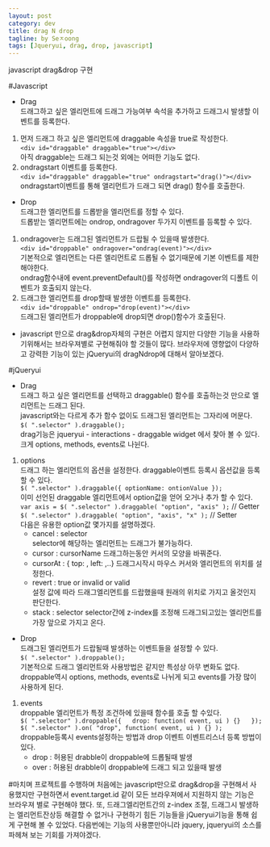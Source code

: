 ```yaml
---
layout: post
category: dev
title: drag N drop
tagline: by Seㅈoong
tags: [Jqueryui, drag, drop, javascript]
---
```

javascript drag&drop 구현 

<!--more-->

#Javascript

- Drag  
드래그하고 싶은 엘리먼트에 드래그 가능여부 속석을 추가하고 드래그시 발생할 이벤트를 등록한다.  
1. 먼저 드래그 하고 싶은 엘리먼트에 draggable 속성을 true로 작성한다.   
`<div id="draggable" draggable="true"></div>`  
아직 draggable는 드래그 되는것 외에는 어떠한 기능도 없다.
2. ondragstart 이벤트를 등록한다.  
`<div id="draggable" draggable="true" ondragstart="drag()"></div>`  
ondragstart이벤트를 통해 앨리먼트가 드래그 되면 drag() 함수를 호출한다.  

- Drop  
드래그한 엘리먼트를 드롭받을 엘리먼트를 정할 수 있다.  
드롭받는 엘리먼트에는 ondrop, ondragover 두가지 이벤트를 등록할 수 있다.  
1. ondragover는 드래그된 엘리먼트가 드랍될 수 있을때 발생한다.  
`<div id="droppable" ondragover="ondrag(event)"></div>`  
기본적으로 엘리먼트는 다른 엘리먼트로 드롭될 수 없기때문에 기본 이벤트를 제한해야한다.  
ondrag함수내에 event.preventDefault()를 작성하면 ondragover의 디폴트 이벤트가 호출되지 않는다.  
2. 드래그한 엘리먼트를 drop할때 발생한 이벤트를 등록한다.  
`<div id="droppable" ondrop="drop(event)"></div>`  
드래그된 엘리먼트가 droppable에 drop되면 drop()함수가 호출된다.  
  
* javascript 만으로 drag&drop자체의 구현은 어렵지 않지만 다양한 기능을 사용하기위해서는 브라우져별로 구현해줘야 할 것들이 많다. 브라우저에 영향없이 다양하고 강력한 기능이 있는 jQueryui의 dragNdrop에 대해서 알아보겠다.

#jQueryui

- Drag  
드래그 하고 싶은 엘리먼트를 선택하고 draggable() 함수를 호출하는것 만으로 엘리먼트는 드래그 된다.  
javascript와는 다르게 추가 함수 없이도 드래그된 엘리먼트는 그자리에 머문다.  
`$( ".selector" ).draggable();`  
drag기능은 jqueryui - interactions - draggable widget 에서 찾아 볼 수 있다.  
크게 options, methods, events로 나뉜다.  
1. options  
드래그 하는 엘리먼트의 옵션을 설정한다.
draggable이벤트 등록시 옵션값을 등록할 수 있다.  
`$( ".selector" ).draggable({ optionName: ontionValue });`  
이미 선언된 draggable 엘리먼트에서 option값을 얻어 오거나 추가 할 수 있다.  
`var axis = $( ".selector" ).draggable( "option", "axis" );`  // Getter    
`$( ".selector" ).draggable( "option", "axis", "x" );`   // Setter  
다음은 유용한 option값 몇가지를 설명하겠다.  
    - cancel : selector  
    selector에 해당하는 엘리먼트는 드래그가 불가능하다.
    - cursor : cursorName
    드래그하는동안 커서의 모양을 바꿔준다.
    - cursorAt : { top: , left: ,..}
    드래그시작시 마우스 커서와 엘리먼트의 위치를 설정한다.
    - revert : true or invalid or valid  
    설정 값에 따라 드래그엘리먼트를 드랍했을때 원래의 위치로 가지고 올것인지 판단한다.  
    - stack : selector
    selector간에 z-index를 조정해 드래그되고있는 엘리먼트를 가장 앞으로 가지고 온다.

- Drop  
드래그된 엘리먼트가 드랍될때 발생하는 이벤트들을 설정할 수 있다.  
`$( ".selector" ).droppable();`  
기본적으로 드래그 엘리먼트와 사용방법은 같지만 특성상 아무 변화도 없다.  
droppable역시 options, methods, events로 나뉘게 되고 events를 가장 많이 사용하게 된다.  
1. events  
droppable 엘리먼트가 특정 조건하에 있을때 함수를 호출 할 수있다.  
`$( ".selector" ).droppable({  
    drop: function( event, ui ) {}  
});`  
`$( ".selector" ).on( "drop", function( event, ui ) {} );`  
droppable등록시 events설정하는 방법과 drop 이벤트 이벤트리스너 등록 방법이 있다.  
    - drop : 허용된 drabble이 droppable에 드롭될때 발생  
    - over :  허용된 drabble이 droppable에 드래그 되고 있을때 발생  


#마치며
프로젝트를 수행하며 처음에는 javascript만으로 drag&drop을 구현해서 사용했지만 구현하면서 event.target.id 같이 모든 브라우져에서 지원하지 않는 기능은 브라우져 별로 구현해야 했다. 또, 드래그엘리먼트간의 z-index 조절, 드래그시 발생하는 엘리먼트잔상등 해결할 수 없거나 구현하기 힘든 기능들을 jQueryui기능을 통해 쉽게 구현해 볼 수 있었다. 다음번에는 기능의 사용뿐만아니라 jquery, jqueryui의 소스를 파헤쳐 보는 기회를 가져야겠다.



